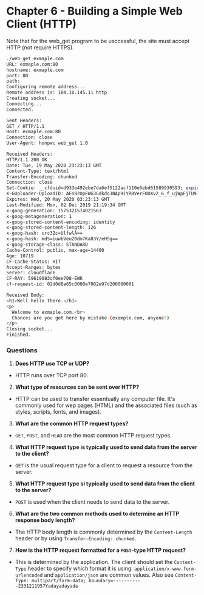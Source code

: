 # Chapter 6 - Building a Simple Web Client (HTTP)

Note that for the web_get program to be usccessful, the site must accept HTTP (not require HTTPS).

```bash
./web_get exmaple.com
URL: exmaple.com:80
hostname: exmaple.com
port: 80
path: 
Configuring remote address...
Remote address is: 104.18.145.11 http
Creating socket...
Connecting...
Connected.

Sent Headers:
GET / HTTP/1.1
Host: exmaple.com:80
Connection: close
User-Agent: honpwc web_get 1.0

Received Headers:
HTTP/1.1 200 OK
Date: Tue, 19 May 2020 23:23:13 GMT
Content-Type: text/html
Transfer-Encoding: chunked
Connection: close
Set-Cookie: __cfduid=d933e492ebe7da6ef5122acf110e6ebd61589930593; expires=Thu, 18-Jun-20 23:23:13 GMT; path=/; domain=.exmaple.com; HttpOnly; SameSite=Lax
X-GUploader-UploadID: AEnB2UpEWG3GdkdoJNAp9iYRBVerF0UXv2_6_f_ujWpFjTU9IZG6YGS9y9wh7c-whqmqBfkdaUUV-uGH_kzJx_eGpTJ0X6v9FA
Expires: Wed, 20 May 2020 03:23:13 GMT
Last-Modified: Mon, 02 Dec 2019 21:19:34 GMT
x-goog-generation: 1575321574021563
x-goog-metageneration: 1
x-goog-stored-content-encoding: identity
x-goog-stored-content-length: 126
x-goog-hash: crc32c=UlfwlA==
x-goog-hash: md5=iuwbVeu20dm7Ka83Y/eHSg==
x-goog-storage-class: STANDARD
Cache-Control: public, max-age=14400
Age: 10719
CF-Cache-Status: HIT
Accept-Ranges: bytes
Server: cloudflare
CF-RAY: 59619083cf0ee708-EWR
cf-request-id: 02d0d8a65c0000e7082e97d200000001

Received Body:
<h1>Well hello there.</h1>
<p>
  Welcome to exmaple.com.<br>
  Chances are you got here by mistake (example.com, anyone?)
</p>
Closing socket...
Finished.

```



### Questions

1. **Does HTTP use TCP or UDP?**
* HTTP runs over TCP port 80.

2. **What type of resources can be sent over HTTP?**
* HTTP can be used to transfer essentually any computer file. It's commonly used for wep pages (HTML) and the associated files (such as styles, scripts, fonts, and images).

3. **What are the common HTTP request types?**
* `GET`, `POST`, and `HEAD` are the most common HTTP request types.

4. **What HTTP request type is typically used to send data from the server to the client?**
* `GET` is the usual request type for a client to request a resource from the server.

5. **What HTTP request type si typically used to send data from the client to the server?**
* `POST` is used when the client needs to send data to the server.

6. **What are the two common methods used to determine an HTTP response body length?**
* The HTTP body length is commonly determined by the `Content-Length` header or by using `Transfer-Encoding: chunked`.

7. **How is the HTTP request formatted for a `POST`-type HTTP request?**
* This is determined by the application. The client should set the `Content-Type` header to specify which format it is using. `application/x-www-form-urlencoded` and `application/json` are common values. Also see `Content-Type: multipart/form-data; boundary=-----------2331211957Yadayadayada`
